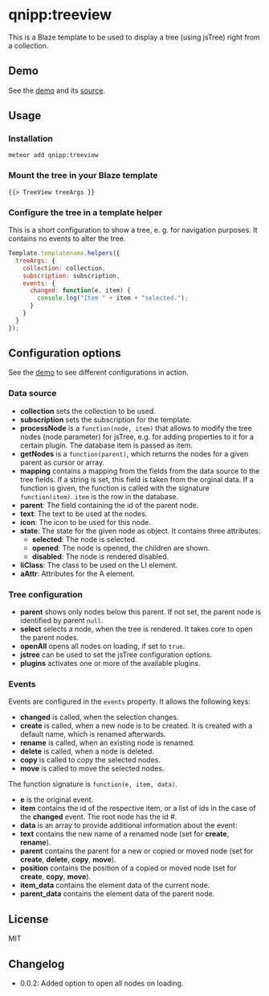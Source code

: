 # qnipp:treeview

This is a Blaze template to be used to display a tree (using jsTree) right from a collection.

## Demo

See the [demo](http://treeview.meteor.qnipp.com) and its [source](https://github.com/qnipp/meteor-treeview-demo).

## Usage

### Installation

    meteor add qnipp:treeview

### Mount the tree in your Blaze template

```
{{> TreeView treeArgs }}
```

### Configure the tree in a template helper

This is a short configuration to show a tree, e. g. for navigation purposes. It contains no events to alter the tree.

```javascript
Template.templatename.helpers({
  treeArgs: {
    collection: collection,
    subscription: subscription,
    events: {
      changed: function(e, item) {
        console.log("Item " + item + "selected.");
      }
    }
  }
});
```

## Configuration options

See the [demo](http://treeview.meteor.qnipp.com) to see different configurations in action.

### Data source

- **collection** sets the collection to be used.
- **subscription** sets the subscription for the template.
- **processNode** is a `function(node, item)` that allows to modify the tree nodes (node parameter) for jsTree, e.g. for adding properties to it for a certain plugin. The database item is passed as item. 
- **getNodes** is a `function(parent)`, which returns the nodes for a given parent as cursor or array.
- **mapping** contains a mapping from the fields from the data source to the tree fields. If a string is set, this field is taken from the orginal data. If a function is given, the function is called with the signature `function(item)`. `item` is the row in the database.
 - **parent**: The field containing the id of the parent node.
 - **text**: The text to be used at the nodes.
 - **icon**: The icon to be used for this node.
 - **state**: The state for the given node as object. It contains three attributes:
   - **selected**: The node is selected.
   - **opened**: The node is opened, the children are shown.
   - **disabled**: The node is rendered disabled.
 - **liClass**: The class to be used on the LI element.
 - **aAttr**: Attributes for the A element.

### Tree configuration

- **parent** shows only nodes below this parent. If not set, the parent node is identified by parent `null`.
- **select** selects a node, when the tree is rendered. It takes core to open the parent nodes.
- **openAll** opens all nodes on loading, if set to `true`.
- **jstree** can be used to set the jsTree configuration options.
 - **plugins** activates one or more of the available plugins.

### Events

Events are configured in the `events` property. It allows the following keys:

- **changed** is called, when the selection changes.
- **create** is called, when a new node is to be created. It is created with a default name, which is renamed afterwards.
- **rename** is called, when an existing node is renamed.
- **delete** is called, when a node is deleted.
- **copy** is called to copy the selected nodes.
- **move** is called to move the selected nodes.

The function signature is `function(e, item, data)`.

- **e** is the original event.
- **item** contains the id of the respective item, or a list of ids in the case of the **changed** event. The root node has the id *#*.
- **data** is an array to provide additional information about the event:
 - **text** contains the new name of a renamed node (set for **create**, **rename**).
 - **parent** contains the parent for a new or copied or moved node (set for **create**, **delete**, **copy**, **move**).
 - **position** contains the position of a copied or moved node (set for **create**, **copy**, **move**).
 - **item_data** contains the element data of the current node.
 - **parent_data** contains the element data of the parent node.

## License

MIT

## Changelog

- 0.0.2: Added option to open all nodes on loading.
